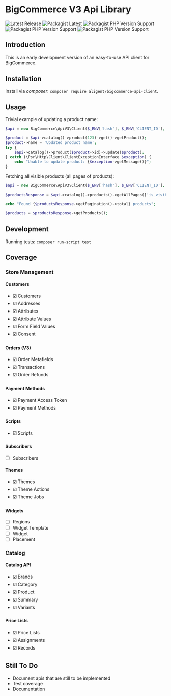 # BigCommerce V3 Api Library

![Latest Release](https://img.shields.io/github/v/release/aligent/bigcommerce-v3-api-php-client?sort=semver)
![Packagist Latest](https://img.shields.io/packagist/v/aligent/bigcommerce-api-client)
![Packagist PHP Version Support](https://img.shields.io/packagist/php-v/aligent/bigcommerce-api-client/dev-main)
![Packagist PHP Version Support](https://img.shields.io/github/license/aligent/bigcommerce-v3-api-php-client)
![Packagist PHP Version Support](https://img.shields.io/github/workflow/status/aligent/bigcommerce-v3-api-php-client/Validate%20PHP%20dependancies%20and%20test)


## Introduction
This is an early development version of an easy-to-use API client for BigCommerce.

## Installation

Install via _composer_: `composer require aligent/bigcommerce-api-client`.

## Usage

Trivial example of updating a product name:

```php
$api = new BigCommerce\ApiV3\Client($_ENV['hash'], $_ENV['CLIENT_ID'], $_ENV['ACCESS_TOKEN']);

$product = $api->catalog()->product(123)->get()->getProduct();
$product->name = 'Updated product name';
try {
    $api->catalog()->product($product->id)->update($product);
} catch (\Psr\Http\Client\ClientExceptionInterface $exception) {
    echo "Unable to update product: {$exception->getMessage()}";
}
```

Fetching all visible products (all pages of products):

```php
$api = new BigCommerce\ApiV3\Client($_ENV['hash'], $_ENV['CLIENT_ID'], $_ENV['ACCESS_TOKEN']);

$productsResponse = $api->catalog()->products()->getAllPages(['is_visible' => true]);

echo "Found {$productsResponse->getPagination()->total} products";

$products = $productsResponse->getProducts();
```

## Development

Running tests: `composer run-script test`


## Coverage

### Store Management

#### Customers 

- ☑️ Customers
- ☑️ Addresses
- ☑️ Attributes
- ☑️ Attribute Values
- ☑️ Form Field Values
- ☑️ Consent

#### Orders (V3)

- ☑️ Order Metafields
- ☑️ Transactions
- ☑️ Order Refunds

#### Payment Methods

- ☑️ Payment Access Token
- ☑️ Payment Methods

#### Scripts

- ☑️ Scripts

#### Subscribers

- ☐ Subscribers

#### Themes

- ☑️ Themes
- ☑️ Theme Actions
- ☑️ Theme Jobs

#### Widgets

- ☐ Regions
- ☐ Widget Template
- ☐ Widget
- ☐ Placement

### Catalog

#### Catalog API

- ☑️ Brands
- ☑️ Category
- ☑️ Product
- ☑️ Summary
- ☑️ Variants

#### Price Lists

- ☑️ Price Lists
- ☑️ Assignments
- ☑️ Records 

## Still To Do

- Document apis that are still to be implemented
- Test coverage
- Documentation
